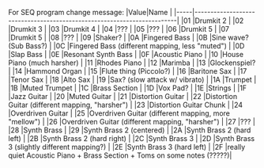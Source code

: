 For SEQ program change message:
|Value|Name                                                                    |
|-----|------------------------------------------------------------------------|
|01   |Drumkit 2                                                               |
|02   |Drumkit 3                                                               |
|03   |Drumkit 4                                                               |
|04   |???                                                                     |
|05   |???                                                                     |
|06   |Drumkit 5                                                               |
|07   |Drumkit 5                                                               |
|08   |???                                                                     |
|09   |Shaker?                                                                 |
|0A   |Fingered Bass                                                           |
|0B   |Sine wave? (Sub Bass?)                                                  |
|0C   |Fingered Bass (different mapping, less "muted")                         |
|0D   |Slap Bass                                                               |
|0E   |Resonant Synth Bass                                                     |
|0F   |Acoustic Piano                                                          |
|10   |House Piano (much harsher)                                              |
|11   |Rhodes Piano                                                            |
|12   |Marimba                                                                 |
|13   |Glockenspiel?                                                           |
|14   |Hammond Organ                                                           |
|15   |Flute thing (Piccolo?)                                                  |
|16   |Baritone Sax                                                            |
|17   |Tenor Sax                                                               |
|18   |Alto Sax                                                                |
|19   |Sax? (slow attack w/ vibrato)                                           |
|1A   |Trumpet                                                                 |
|1B   |Muted Trumpet                                                           |
|1C   |Brass Section                                                           |
|1D   |Vox Pad?                                                                |
|1E   |Strings                                                                 |
|1F   |Jazz Guitar                                                             |
|20   |Muted Guitar                                                            |
|21   |Distortion Guitar                                                       |
|22   |Distortion Guitar (different mapping, "harsher")                        |
|23   |Distortion Guitar Chunk                                                 |
|24   |Overdriven Guitar                                                       |
|25   |Overdriven Guitar (different mapping, more "mellow")                    |
|26   |Overdriven Guitar (different mapping, "harsher")                        |
|27   |???                                                                     |
|28   |Synth Brass                                                             |
|29   |Synth Brass 2 (centered)                                                |
|2A   |Synth Brass 2 (hard left)                                               |
|2B   |Synth Brass 2 (hard right)                                              |
|2C   |Synth Brass 3                                                           |
|2D   |Synth Brass 3 (slightly different mapping?)                             |
|2E   |Synth Brass 3 (hard left)                                               |
|2F   |really quiet Acoustic Piano + Brass Section + Toms on some notes (?????)|
